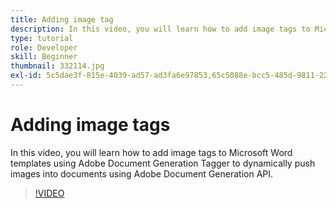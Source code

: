 ```yaml
---
title: Adding image tag
description: In this video, you will learn how to add image tags to Microsoft Word templates using Adobe Document Generation Tagger to dynamically push images into documents using Adobe Document Generation API
type: tutorial
role: Developer
skill: Beginner
thumbnail: 332114.jpg
exl-id: 5c5dae3f-815e-4039-ad57-ad3fa6e97853,65c5088e-bcc5-485d-9811-221daaec1cd5
---
```


# Adding image tags

In this video, you will learn how to add image tags to Microsoft Word templates using Adobe Document Generation Tagger to dynamically push images into documents using Adobe Document Generation API.

>[!VIDEO](https://video.tv.adobe.com/v/332114?hidetitle=true)
